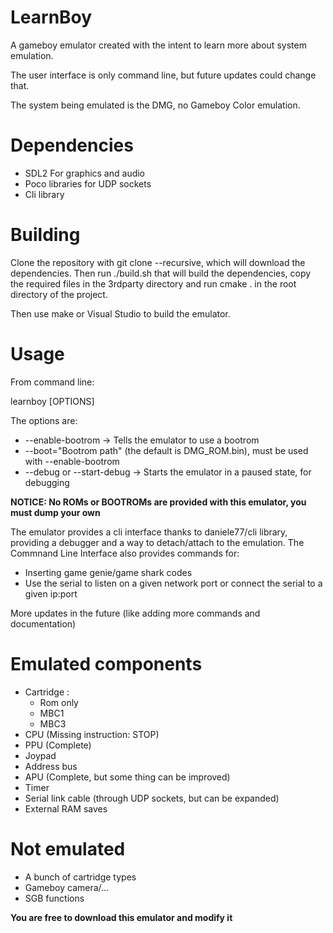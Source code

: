 # LearnBoy
A gameboy emulator created with the intent to learn more about system emulation. 

The user interface is only command line, but future updates 
could change that. 

The system being emulated is the DMG, no Gameboy Color emulation.

<h1>Dependencies</h1>
<ul>
  <li>SDL2 For graphics and audio</li>
  <li>Poco libraries for UDP sockets</li>
  <li>Cli library</li>
</ul>

<h1>Building</h1>

Clone the repository with git clone --recursive, which
will download the dependencies.
Then run ./build.sh that will build the dependencies,
copy the required files in the 3rdparty directory
and run cmake . in the root directory of the project.

Then use make or Visual Studio to build the emulator.

<h1>Usage</h1>

From command line:

learnboy <ROM PATH> [OPTIONS]

The options are:
<ul>
  <li>--enable-bootrom -> Tells the emulator to use a bootrom</li>
  <li>--boot="Bootrom path" (the default is DMG_ROM.bin), must be used with --enable-bootrom</li>
  <li>--debug or --start-debug -> Starts the emulator in a paused state, for debugging</li>
</ul>

<strong>NOTICE: No ROMs or BOOTROMs are provided with this emulator, you must dump your own</strong>

The emulator provides a cli interface thanks to daniele77/cli library, providing
a debugger and a way to detach/attach to the emulation. 
The Commnand Line Interface also provides commands for:
<ul>
  <li>Inserting game genie/game shark codes</li>
  <li>Use the serial to listen on a given network port or connect the serial to a given ip:port</li>
</ul>

More updates in the future (like adding more commands and documentation)

<h1>Emulated components</h1>
<ul>
  <li>Cartridge :
    <ul>
      <li>Rom only</li>
      <li>MBC1</li>
      <li>MBC3</li>
    </ul>
  </li>
  <li>CPU (Missing instruction: STOP)</li>
  <li>PPU (Complete)</li>
  <li>Joypad</li>
  <li>Address bus</li>
  <li>APU (Complete, but some thing can be improved)</li>
  <li>Timer</li>
  <li>Serial link cable (through UDP sockets, but can be expanded)</li>
  <li>External RAM saves</li>
</ul>

<h1>Not emulated</h1>
<ul>
  <li>A bunch of cartridge types</li>
  <li>Gameboy camera/...</li>
  <li>SGB functions</li>
</ul>

<strong>You are free to download this emulator and modify it</strong>
